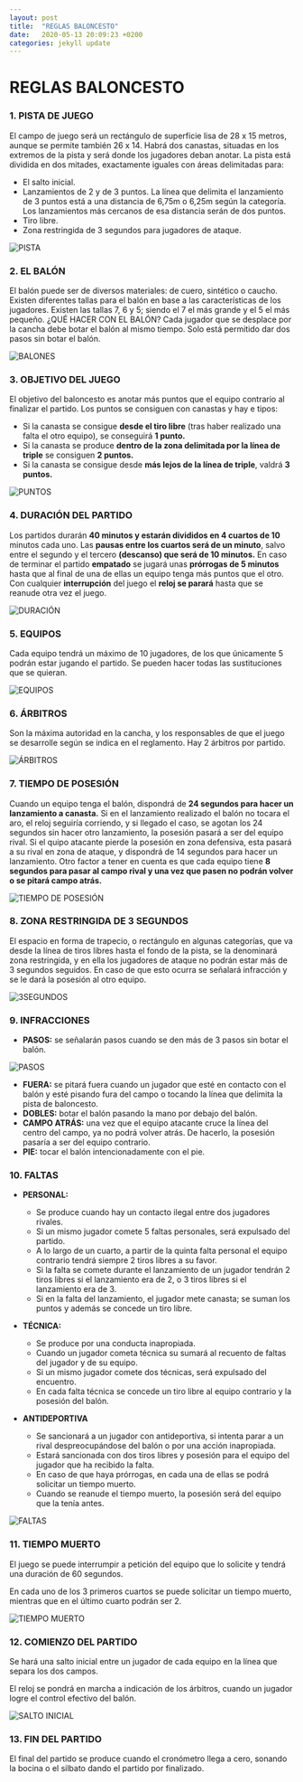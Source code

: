 ```yaml
---
layout: post
title:  "REGLAS BALONCESTO"
date:   2020-05-13 20:09:23 +0200
categories: jekyll update
---
```


# REGLAS BALONCESTO

### 1. PISTA DE JUEGO
El campo de juego será un rectángulo de superficie lisa de 28 x 15 metros, aunque se permite también 26 x 14.
Habrá dos canastas, situadas en los extremos de la pista y será donde los jugadores deban anotar.
La pista está dividida en dos mitades, exactamente iguales con áreas delimitadas para:
* El salto inicial.
* Lanzamientos de 2 y de 3 puntos. La línea que delimita el lanzamiento de 3 puntos está a una distancia de 6,75m o 6,25m según la categoría. Los lanzamientos más cercanos de esa distancia serán de dos puntos.
* Tiro libre.
* Zona restringida de 3 segundos para jugadores de ataque.

![PISTA](https://danieledufis.github.io/images_text/baloncesto_pista.jpg)

### 2. EL BALÓN
El balón puede ser de diversos materiales: de cuero, sintético o caucho.
Existen diferentes tallas para el balón en base a las características de los jugadores. Existen las tallas 7, 6 y 5; siendo el 7 el más grande y el 5 el más pequeño.
¿QUÉ HACER CON EL BALÓN?
Cada jugador que se desplace por la cancha debe botar el balón al mismo tiempo. Solo está permitido dar dos pasos sin botar el balón.

![BALONES](https://danieledufis.github.io/images_text/baloncesto_balones.jpg)

### 3. OBJETIVO DEL JUEGO
El objetivo del baloncesto es anotar más puntos que el equipo contrario al finalizar el partido.
Los puntos se consiguen con canastas y hay e tipos:
* Si la canasta se consigue **desde el tiro libre** (tras haber realizado una falta el otro equipo), se conseguirá **1 punto.**
* Si la canasta se produce **dentro de la zona delimitada por la línea de triple** se consiguen **2 puntos.**
* Si la canasta se consigue desde **más lejos de la línea de triple**, valdrá **3 puntos.**

![PUNTOS](https://danieledufis.github.io/images_text/baloncesto_puntos.jpg)

### 4. DURACIÓN DEL PARTIDO

Los partidos durarán **40 minutos y estarán divididos en 4 cuartos de 10** minutos cada uno.
Las **pausas entre los cuartos será de un minuto**, salvo entre el segundo y el tercero **(descanso) que será de 10 minutos.**
En caso de terminar el partido **empatado** se jugará unas **prórrogas de 5 minutos** hasta que al final de una de ellas un equipo tenga más puntos que el otro.
Con cualquier **interrupción** del juego el **reloj se parará** hasta que se reanude otra vez el juego.

![DURACIÓN](https://danieledufis.github.io/images_text/baloncesto_tiempo.png)

### 5. EQUIPOS

Cada equipo tendrá un máximo de 10 jugadores, de los que únicamente 5 podrán estar jugando el partido.
Se pueden hacer todas las sustituciones que se quieran.

![EQUIPOS](https://danieledufis.github.io/images_text/baloncesto_equipos.jpg)
 
### 6. ÁRBITROS

Son la máxima autoridad en la cancha, y los responsables de que el juego se desarrolle según se indica en el reglamento.
Hay 2 árbitros por partido.

![ÁRBITROS](https://danieledufis.github.io/images_text/baloncesto_arbitro.jpg)

### 7. TIEMPO DE POSESIÓN

Cuando un equipo tenga el balón, dispondrá de **24 segundos para hacer un lanzamiento a canasta.**
Si en el lanzamiento realizado el balón no tocara el aro, el reloj seguiría corriendo, y si llegado el caso, se agotan los 24 segundos sin hacer otro lanzamiento, la posesión pasará a ser del equipo rival.
Si el quipo atacante pierde la posesión en zona defensiva, esta  pasará a su rival en zona de ataque, y dispondrá de 14 segundos para hacer un lanzamiento.
Otro factor a tener en cuenta es que cada equipo tiene **8 segundos para pasar al campo rival y una vez que pasen no podrán volver o se pitará campo atrás.**

![TIEMPO DE POSESIÓN](https://danieledufis.github.io/images_text/baloncetso_tiempo%20de%20posesion.png)
 
### 8. ZONA RESTRINGIDA DE 3 SEGUNDOS

El espacio en forma de trapecio, o rectángulo en algunas categorías, que va desde la línea de tiros libres hasta el fondo de la pista, se la denominará zona restringida, y en ella los jugadores de ataque no podrán estar más de 3 segundos seguidos.
En caso de que esto ocurra se señalará infracción y se le dará la posesión al otro equipo.

![3SEGUNDOS](https://danieledufis.github.io/images_text/baloncesto_zonrastringida.jpg)

### 9. INFRACCIONES

* **PASOS:** se señalarán pasos cuando se den más de 3 pasos sin botar el balón.

![PASOS](https://danieledufis.github.io/images_text/baloncesto_pasos.jpg)

* **FUERA:** se pitará fuera cuando un jugador que esté en contacto con el balón y esté pisando fura del campo o tocando la línea que delimita la pista de baloncesto.
* **DOBLES:** botar el balón pasando la mano por debajo del balón.
* **CAMPO ATRÁS:** una vez que el equipo atacante cruce la línea del centro del campo, ya no podrá volver atrás. De hacerlo, la posesión pasaría a ser del equipo contrario.
* **PIE:** tocar el balón intencionadamente con el pie.
 
### 10. FALTAS

* **PERSONAL:**
    * Se produce cuando hay un contacto ilegal entre dos jugadores rivales.
    * Si un mismo jugador comete 5 faltas personales, será expulsado del partido.
    * A lo largo de un cuarto, a partir de la quinta falta personal el equipo contrario tendrá siempre 2 tiros libres a su favor.
    * Si la falta se comete durante el lanzamiento de un jugador tendrán 2 tiros libres si el lanzamiento era de 2, o 3 tiros libres si el lanzamiento era de 3.
    * Si en la falta del lanzamiento, el jugador mete canasta; se suman los puntos y además se concede un tiro libre.

* **TÉCNICA:**
    * Se produce por una conducta inapropiada.
    * Cuando un jugador cometa técnica su sumará al recuento de faltas del jugador y de su equipo.
    * Si un mismo jugador comete dos técnicas, será expulsado del encuentro.
    * En cada falta técnica se concede un tiro libre al equipo contrario y la posesión del balón.

* **ANTIDEPORTIVA**
    * Se sancionará a un jugador con antideportiva, si intenta parar a un rival despreocupándose del balón o por una acción inapropiada.
    * Estará sancionada con dos tiros libres  y posesión para el equipo del jugador que ha recibido la falta.
    * En caso de que haya prórrogas, en cada una de ellas se podrá solicitar un tiempo muerto.
    * Cuando se reanude el tiempo muerto, la posesión será del equipo que la tenía antes.

![FALTAS](https://danieledufis.github.io/images_text/baloncesto_faltas.jpg)
 
### 11. TIEMPO MUERTO

El juego se puede interrumpir a petición del equipo que lo solicite y tendrá una duración de 60 segundos.

En cada uno de los 3 primeros cuartos se puede solicitar un tiempo muerto, mientras que en el último cuarto podrán ser 2.

![TIEMPO MUERTO](https://danieledufis.github.io/images_text/baloncesto_tiempomuerto.jpg)

### 12. COMIENZO DEL PARTIDO

Se hará una salto inicial entre un jugador de cada equipo en la línea que separa los dos campos.

El reloj se pondrá en marcha a indicación de los árbitros, cuando un jugador logre el control efectivo del balón.

![SALTO INICIAL](https://danieledufis.github.io/images_text/balomcesto_saltoinicial.jpg)

### 13. FIN DEL PARTIDO

El final del partido se produce cuando el cronómetro llega a cero, sonando la bocina o el silbato dando el partido por finalizado.
